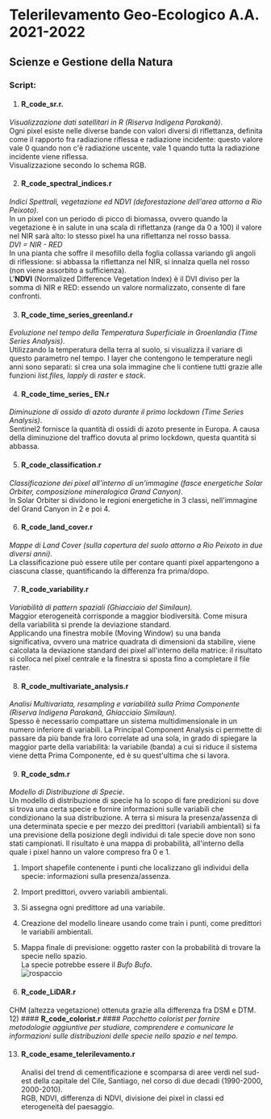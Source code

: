 # Telerilevamento Geo-Ecologico A.A. 2021-2022

## Scienze e Gestione della Natura
### Script: 

1) #### **R_code_sr.r**.
  *Visualizzazione dati satellitari in R (Riserva Indigena Parakanã)*. \
  Ogni pixel esiste nelle diverse bande con valori diversi di riflettanza, definita come il rapporto fra radiazione riflessa e radiazione incidente: questo valore vale   0 quando non c'è radiazione uscente, vale 1 quando tutta la radiazione incidente viene riflessa.\
  Visualizzazione secondo lo schema RGB. 
 
2) #### **R_code_spectral_indices.r** ####
*Indici Spettrali, vegetazione ed NDVI (deforestazione dell'area attorno a Rio Peixoto)*. \
In un pixel con un periodo di picco di biomassa, ovvero quando la vegetazione è in salute in una scala di riflettanza (range da 0 a 100) il valore nel NIR sarà alto: lo stesso pixel ha una riflettanza nel rosso bassa. \
*DVI = NIR - RED* \
In una pianta che soffre il mesofillo della foglia collassa variando gli angoli di riflessione: si abbassa la riflettanza nel NIR, si innalza quella nel rosso (non viene assorbito a sufficienza). \
L'**NDVI** (Normalized Difference Vegetation Index) è il DVI diviso per la somma di NIR e RED: essendo un valore normalizzato, consente di fare confronti. 

3) #### **R_code_time_series_greenland.r** ####
*Evoluzione nel tempo della Temperatura Superficiale in Groenlandia (Time Series Analysis)*. \
Utilizzando la temperatura della terra al suolo, si visualizza il variare di questo parametro nel tempo. I layer che contengono le temperature negli anni sono separati: si crea una sola immagine che li contiene tutti grazie alle funzioni *list.files, lapply* di *raster* e *stack*. 

4) #### **R_code_time_series_ EN.r** ####
  *Diminuzione di ossido di azoto durante il primo lockdown (Time Series Analysis)*. \
   Sentinel2 fornisce la quantità di ossidi di azoto presente in Europa. A causa della diminuzione del traffico dovuta al primo lockdown, questa quantità si abbassa. 
   
5) #### **R_code_classification.r** ####
  *Classificazione dei pixel all'interno di un'immagine (fasce energetiche Solar Orbiter, composizione mineralogica Grand Canyon)*.\
   In Solar Orbiter si dividono le regioni energetiche in 3 classi, nell'immagine del Grand Canyon in 2 e poi 4. 

6) #### **R_code_land_cover.r** ####
  *Mappe di Land Cover (sulla copertura del suolo attorno a Rio Peixoto in due diversi anni)*. \
  La classificazione può essere utile per contare quanti pixel appartengono a ciascuna classe, quantificando la differenza fra prima/dopo. 
  
7) #### **R_code_variability.r** ####
  *Variabilità di pattern spaziali (Ghiacciaio del Similaun).* \
  Maggior eterogeneità corrisponde a maggior biodiversità. Come misura della variabilità si prende la deviazione standard. \
  Applicando una finestra mobile (Moving Window) su una banda significativa, ovvero una matrice quadrata di dimensioni da stabilire, viene calcolata la deviazione       standard dei pixel all'interno della matrice: il risultato si colloca nel pixel centrale e la finestra si sposta fino a completare il file raster. 

8) #### **R_code_multivariate_analysis.r** ####
  *Analisi Multivariata, resampling e variabilità sulla Prima Componente (Riserva Indigena Parakanã, Ghiacciaio Similaun).* \
  Spesso è necessario compattare un sistema multidimensionale in un numero inferiore di variabili. La Principal Component Analysis ci permette di passare da più         bande fra loro correlate ad una sola, in grado di spiegare la maggior parte della variabilità: la variabile (banda) a cui si riduce il sistema viene detta Prima       Componente, ed è su quest'ultima che si lavora.  

9) #### **R_code_sdm.r** ####
  *Modello di Distribuzione di Specie*.\
  Un modello di distribuzione di specie ha lo scopo di fare predizioni su dove si trova una certa specie e fornire informazioni sulle variabili che condizionano la sua   distribuzione. A terra si misura la presenza/assenza di una determinata specie e per mezzo dei predittori (variabili ambientali) si fa una previsione della posizione   degli individui di tale specie dove non sono stati campionati. Il risultato è una mappa di probabilità, all'interno della quale i pixel hanno un valore compreso fra   0 e 1. 
   1) Import shapefile contenente i punti che localizzano gli individui della specie: informazioni sulla presenza/assenza.  
   2) Import predittori, ovvero variabili ambientali. 
   3) Si assegna ogni predittore ad una variabile. 
   4) Creazione del modello lineare usando come train i punti, come predittori le variabili ambientali. 
   5) Mappa finale di previsione: oggetto raster con la probabilità di trovare la specie nello spazio. \
   La specie potrebbe essere il *Bufo Bufo*. \
![rospaccio](https://user-images.githubusercontent.com/63868353/171892805-33846864-6692-4844-b808-3f21bf869782.jpg)

11) #### **R_code_LiDAR.r** ####
   CHM (altezza vegetazione) ottenuta grazie alla differenza fra DSM e DTM. 
12) #### **R_code_colorist.r** ####
    *Pacchetto colorist per fornire metodologie aggiuntive per studiare, comprendere e comunicare le informazioni sulle distribuzioni delle specie nello spazio e nel   tempo.*

13) #### **R_code_esame_telerilevamento.r** ####
    Analisi del trend di cementificazione e scomparsa di aree verdi nel sud-est della capitale del Cile, Santiago, nel corso di due decadi (1990-2000, 2000-2010). \
    RGB, NDVI, differenza di NDVI, divisione dei pixel in classi ed eterogeneità del paesaggio. 

